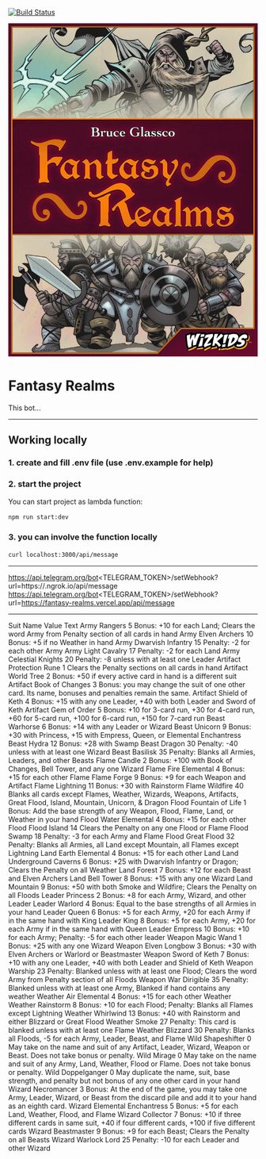 [![Build Status](https://travis-ci.org/zinovik/fantasy-realms.svg?branch=master)](https://travis-ci.org/zinovik/fantasy-realms)

![logo](./avatar/fantasy-realms.jpg)

# Fantasy Realms

This bot...

---

## Working locally

### 1. create and fill .env file (use .env.example for help)

### 2. start the project

You can start project as lambda function:

```bash
npm run start:dev
```

### 3. you can involve the function locally

```bash
curl localhost:3000/api/message
```

---

https://api.telegram.org/bot<TELEGRAM_TOKEN>/setWebhook?url=https://<NGROK>.ngrok.io/api/message
https://api.telegram.org/bot<TELEGRAM_TOKEN>/setWebhook?url=https://fantasy-realms.vercel.app/api/message

---

Suit Name Value Text
Army Rangers 5 Bonus: +10 for each Land; Clears the word Army from Penalty section of all cards in hand
Army Elven Archers 10 Bonus: +5 if no Weather in hand
Army Dwarvish Infantry 15 Penalty: -2 for each other Army
Army Light Cavalry 17 Penalty: -2 for each Land
Army Celestial Knights 20 Penalty: -8 unless with at least one Leader
Artifact Protection Rune 1 Clears the Penalty sections on all cards in hand
Artifact World Tree 2 Bonus: +50 if every active card in hand is a different suit
Artifact Book of Changes 3 Bonus: you may change the suit of one other card. Its name, bonuses and penalties remain the same.
Artifact Shield of Keth 4 Bonus: +15 with any one Leader, +40 with both Leader and Sword of Keth
Artifact Gem of Order 5 Bonus: +10 for 3-card run, +30 for 4-card run, +60 for 5-card run, +100 for 6-card run, +150 for 7-card run
Beast Warhorse 6 Bonus: +14 with any Leader or Wizard
Beast Unicorn 9 Bonus: +30 with Princess, +15 with Empress, Queen, or Elemental Enchantress
Beast Hydra 12 Bonus: +28 with Swamp
Beast Dragon 30 Penalty: -40 unless with at least one Wizard
Beast Basilisk 35 Penalty: Blanks all Armies, Leaders, and other Beasts
Flame Candle 2 Bonus: +100 with Book of Changes, Bell Tower, and any one Wizard
Flame Fire Elemental 4 Bonus: +15 for each other Flame
Flame Forge 9 Bonus: +9 for each Weapon and Artifact
Flame Lightning 11 Bonus: +30 with Rainstorm
Flame Wildfire 40 Blanks all cards except Flames, Weather, Wizards, Weapons, Artifacts, Great Flood, Island, Mountain, Unicorn, & Dragon
Flood Fountain of Life 1 Bonus: Add the base strength of any Weapon, Flood, Flame, Land, or Weather in your hand
Flood Water Elemental 4 Bonus: +15 for each other Flood
Flood Island 14 Clears the Penalty on any one Flood or Flame
Flood Swamp 18 Penalty: -3 for each Army and Flame
Flood Great Flood 32 Penalty: Blanks all Armies, all Land except Mountain, all Flames except Lightning
Land Earth Elemental 4 Bonus: +15 for each other Land
Land Underground Caverns 6 Bonus: +25 with Dwarvish Infantry or Dragon; Clears the Penalty on all Weather
Land Forest 7 Bonus: +12 for each Beast and Elven Archers
Land Bell Tower 8 Bonus: +15 with any one Wizard
Land Mountain 9 Bonus: +50 with both Smoke and Wildfire; Clears the Penalty on all Floods
Leader Princess 2 Bonus: +8 for each Army, Wizard, and other Leader
Leader Warlord 4 Bonus: Equal to the base strengths of all Armies in your hand
Leader Queen 6 Bonus: +5 for each Army, +20 for each Army if in the same hand with King
Leader King 8 Bonus: +5 for each Army, +20 for each Army if in the same hand with Queen
Leader Empress 10 Bonus: +10 for each Army; Penalty: -5 for each other leader
Weapon Magic Wand 1 Bonus: +25 with any one Wizard
Weapon Elven Longbow 3 Bonus: +30 with Elven Archers or Warlord or Beastmaster
Weapon Sword of Keth 7 Bonus: +10 with any one Leader, +40 with both Leader and Shield of Keth
Weapon Warship 23 Penalty: Blanked unless with at least one Flood; Clears the word Army from Penalty section of all Floods
Weapon War Dirigible 35 Penalty: Blanked unless with at least one Army, Blanked if hand contains any weather
Weather Air Elemental 4 Bonus: +15 for each other Weather
Weather Rainstorm 8 Bonus: +10 for each Flood; Penalty: Blanks all Flames except Lightning
Weather Whirlwind 13 Bonus: +40 with Rainstorm and either Blizzard or Great Flood
Weather Smoke 27 Penalty: This card is blanked unless with at least one Flame
Weather Blizzard 30 Penalty: Blanks all Floods, -5 for each Army, Leader, Beast, and Flame
Wild Shapeshifter 0 May take on the name and suit of any Artifact, Leader, Wizard, Weapon or Beast. Does not take bonus or penalty.
Wild Mirage 0 May take on the name and suit of any Army, Land, Weather, Flood or Flame. Does not take bonus or penalty.
Wild Doppelganger 0 May duplicate the name, suit, base strength, and penalty but not bonus of any one other card in your hand
Wizard Necromancer 3 Bonus: At the end of the game, you may take one Army, Leader, Wizard, or Beast from the discard pile and add it to your hand as an eighth card.
Wizard Elemental Enchantress 5 Bonus: +5 for each Land, Weather, Flood, and Flame
Wizard Collector 7 Bonus: +10 if three different cards in same suit, +40 if four different cards, +100 if five different cards
Wizard Beastmaster 9 Bonus: +9 for each Beast; Clears the Penalty on all Beasts
Wizard Warlock Lord 25 Penalty: -10 for each Leader and other Wizard
